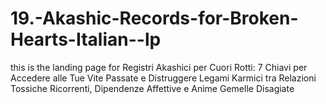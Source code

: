 # 19.-Akashic-Records-for-Broken-Hearts-Italian--lp
this is the landing page for Registri Akashici per Cuori Rotti: 7 Chiavi per Accedere alle Tue Vite Passate e Distruggere Legami Karmici tra Relazioni Tossiche Ricorrenti, Dipendenze Affettive e Anime Gemelle Disagiate
